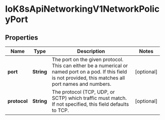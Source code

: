 
# IoK8sApiNetworkingV1NetworkPolicyPort

## Properties
Name | Type | Description | Notes
------------ | ------------- | ------------- | -------------
**port** | **String** | The port on the given protocol. This can either be a numerical or named port on a pod. If this field is not provided, this matches all port names and numbers. |  [optional]
**protocol** | **String** | The protocol (TCP, UDP, or SCTP) which traffic must match. If not specified, this field defaults to TCP. |  [optional]



